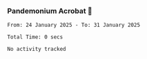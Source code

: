 ### Pandemonium Acrobat 🤸

<!--START_SECTION:waka-->

```all_time
From: 24 January 2025 - To: 31 January 2025

Total Time: 0 secs

No activity tracked
```

<!--END_SECTION:waka-->
